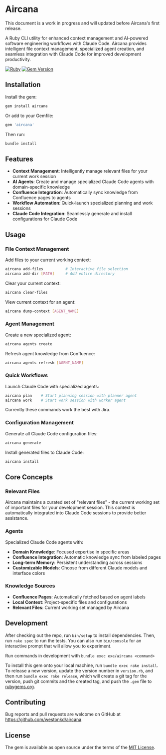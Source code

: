 # Aircana

This document is a work in progress and will updated before Aircana's first release.

A Ruby CLI utility for enhanced context management and AI-powered software engineering workflows with Claude Code. Aircana provides intelligent file context management, specialized agent creation, and seamless integration with Claude Code for improved development productivity.

[![Ruby](https://github.com/westonkd/aircana/actions/workflows/main.yml/badge.svg)](https://github.com/westonkd/aircana/actions/workflows/main.yml)
[![Gem Version](https://badge.fury.io/rb/aircana.svg)](https://badge.fury.io/rb/aircana)

## Installation

Install the gem:

```bash
gem install aircana
```

Or add to your Gemfile:

```ruby
gem 'aircana'
```

Then run:

```bash
bundle install
```

## Features

- **Context Management**: Intelligently manage relevant files for your current work session
- **AI Agents**: Create and manage specialized Claude Code agents with domain-specific knowledge
- **Confluence Integration**: Automatically sync knowledge from Confluence pages to agents
- **Workflow Automation**: Quick-launch specialized planning and work sessions
- **Claude Code Integration**: Seamlessly generate and install configurations for Claude Code

## Usage

### File Context Management

Add files to your current working context:
```bash
aircana add-files          # Interactive file selection
aircana add-dir [PATH]     # Add entire directory
```

Clear your current context:
```bash
aircana clear-files
```

View current context for an agent:
```bash
aircana dump-context [AGENT_NAME]
```

### Agent Management

Create a new specialized agent:
```bash
aircana agents create
```

Refresh agent knowledge from Confluence:
```bash
aircana agents refresh [AGENT_NAME]
```

### Quick Workflows

Launch Claude Code with specialized agents:
```bash
aircana plan    # Start planning session with planner agent
aircana work    # Start work session with worker agent
```

Currently these commands work the best with Jira.

### Configuration Management

Generate all Claude Code configuration files:
```bash
aircana generate
```

Install generated files to Claude Code:
```bash
aircana install
```

## Core Concepts

### Relevant Files
Aircana maintains a curated set of "relevant files" - the current working set of important files for your development session. This context is automatically integrated into Claude Code sessions to provide better assistance.

### Agents
Specialized Claude Code agents with:
- **Domain Knowledge**: Focused expertise in specific areas
- **Confluence Integration**: Automatic knowledge sync from labeled pages
- **Long-term Memory**: Persistent understanding across sessions
- **Customizable Models**: Choose from different Claude models and interface colors

### Knowledge Sources
- **Confluence Pages**: Automatically fetched based on agent labels
- **Local Context**: Project-specific files and configurations
- **Relevant Files**: Current working set managed by Aircana

## Development

After checking out the repo, run `bin/setup` to install dependencies. Then, run `rake spec` to run the tests. You can also run `bin/console` for an interactive prompt that will allow you to experiment.

Run commands in development with `bundle exec exe/aircana <command>`

To install this gem onto your local machine, run `bundle exec rake install`. To release a new version, update the version number in `version.rb`, and then run `bundle exec rake release`, which will create a git tag for the version, push git commits and the created tag, and push the `.gem` file to [rubygems.org](https://rubygems.org).

## Contributing

Bug reports and pull requests are welcome on GitHub at https://github.com/westonkd/aircana.

## License

The gem is available as open source under the terms of the [MIT License](https://opensource.org/licenses/MIT).
